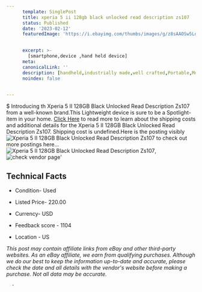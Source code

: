 ```yaml
---
      template: SinglePost
      title: xperia 5 ii 128gb black unlocked read description zs107
      status: Published
      date: '2023-02-12'
      featuredImage: 'https://i.ebayimg.com/thumbs/images/g/z8sAAOSw5LdjjEdL/s-l225.jpg'
       

      excerpt: >-
        [smartphone,device ,hand held device]
      meta:
      canonicalLink: ''
      description: [handheld,industrially made,well crafted,Portable,Mobile,Compact,Convenient,Lightweight,Maneuverable,Man-portable,Miniature,Carriable,Hand-held,Light,Holdable,Transportable,Mobile device,Pocket-sized,On-the-go,Wireless,Cordless,Compact size,Convenient size, smartphone,device ,hand held device]
      noindex: false
      

---
```

$
      Introducing th Xperia 5 II 128GB Black Unlocked Read Description Zs107 from a well-known brand.This Lightweight device  is sure to be a Spotlight-item in your home. [Click Here](https://www.ebay.com/itm/175581407254?hash=item28e177a816%3Ag%3Az8sAAOSw5LdjjEdL&mkevt=1&mkcid=1&mkrid=711-53200-19255-0&campid=%253CePNCampaignId%253E&customid=%253CreferenceId%253E&toolid=10049) to read more to learn about the shipping costs and additional details for the Xperia 5 II 128GB Black Unlocked Read Description Zs107. Shipping cost is undefined.Here is the posting visibly ![Xperia 5 II 128GB Black Unlocked Read Description Zs107](https://i.ebayimg.com/thumbs/images/g/z8sAAOSw5LdjjEdL/s-l225.jpg) to check out more postings here... ![Xperia 5 II 128GB Black Unlocked Read Description Zs107](https://i.ebayimg.com/images/g/z8sAAOSw5LdjjEdL/s-l1600.jpg), ![check vendor page](https://origin-galleryplus.ebayimg.com/ws/web/175581407254_2_0_1/225x225.jpg,https://origin-galleryplus.ebayimg.com/ws/web/175581407254_3_0_1/225x225.jpg,https://origin-galleryplus.ebayimg.com/ws/web/175581407254_4_0_1/225x225.jpg,https://origin-galleryplus.ebayimg.com/ws/web/175581407254_5_0_1/225x225.jpg)'

      

 ## Technical Facts 



     
      

 - Condition- Used 


      

 - Listed Price- 220.00 


      

 - Currency- USD 


      

 - Feedback score - 1104 


      

 - Location - US 


      
      

 *_This post may contain affiliate links from eBay and other third-party websites. As an eBay affiliate, we earn from qualifying purchases. Although we do our best to keep the information up-to-date and accurate, please check the date and all details with the vendor's website before making a purchase. Not all data may be accurate._*




      -
